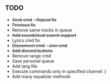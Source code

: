 ## TODO
- ~~Seek cmd~~
~~- Repeat fix~~
- ~~Previous fix~~
- Remove same tracks in queue
- ~~Add soundcloud search support~~
- Lyrics cmd fix
- ~~Disconnect cmd~~
~~- Join cmd~~
- ~~Add discord buttons~~
- Remove range cmd
- Save personal queue
- Add lang file
- Execute commands only in specified channel :)
- Add many equalizer methods